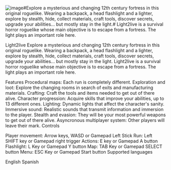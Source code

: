 ![image](https://github.com/Light2live-spec/Light2live-spec.github.io/assets/109050353/beccb076-dd6a-408e-9d0b-4ac681ff19f9)#Explore a mysterious and changing 12th century fortress in this original roguelike. Wearing a backpack, a head flashlight and a lighter, explore by stealth, hide, collect materials, craft tools, discover secrets, upgrade your abilities... but mostly stay in the light.#
Light2live is a survival horror roguelike whose main objective is to escape from a fortress. The light plays an important role here.


Light2live
Explore a mysterious and changing 12th century fortress in this original roguelike. Wearing a backpack, a head flashlight and a lighter, explore by stealth, hide, collect materials, craft tools, discover secrets, upgrade your abilities... but mostly stay in the light.
Light2live is a survival horror roguelike whose main objective is to escape from a fortress. The light plays an important role here. 

Features
 Procedural maps: Each run is completely different.
 Exploration and loot: Explore the changing rooms in search of exits and manufacturing materials.
Crafting: Craft the tools and items needed to get out of there alive.
Character progression: Acquire skills that improve your abilities, up to 13 different ones.
Lighting: Dynamic lights that affect the character's sanity.
Immersive sound: Realistic sounds that transmit information and immersion to the player.
Stealth and evasion: They will be your most powerful weapons to get out of there alive.
Asyncronous multiplayer system: Other players will leave their mark.
Controls

Player movement: Arrow keys, WASD or Gamepad Left Stick
Run: Left SHIFT key or Gamepad right trigger
Actions: E key or Gamepad A button
Flashlight: L Key or Gamepad Y button
Map: TAB Key or Gamepad SELECT button
Menu: ESC Key or Gamepad Start button
Supported languages


English
Spanish
